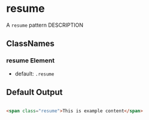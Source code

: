 # resume

A `resume` pattern DESCRIPTION

## ClassNames

### resume Element 

* default: `.resume`


## Default Output

```html

<span class="resume">This is example content</span>

```
